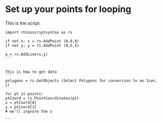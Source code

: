 # Set up your points for looping
This is the script:
````
import rhinoscriptsyntax as rs

if not x: x = rs.AddPoint (0,0,0)
if not y: y = rs.AddPoint (0,5,5)

a = rs.AddLine(x,y)
```


This is how to get data
```
polygons = rs.GetObjects (Select Polygons for conversion to an Icon, 1)

for pt in points:
ptCoord = rs.PointCoordinates(pt)
x = ptCoord[0]
y = ptCoord[1]
# we'll ingnore the z

```


